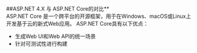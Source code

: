 ##ASP.NET 4.X 与 ASP.NET Core的对比**  
ASP.NET Core 是一个跨平台的开源框架，用于在Windows、macOS或Linux上开发基于云的新式Web应用。
ASP.NET Core具有以下优点：  
- 生成Web UI和Web API的统一场景
- 针对可测试性进行构建